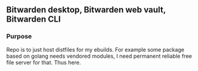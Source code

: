 ## Bitwarden desktop, Bitwarden web vault, Bitwarden CLI

### Purpose
Repo is to just host distfiles for my ebuilds. For example some package based on golang needs vendored modules, I need permanent reliable free file server for that. Thus here.
